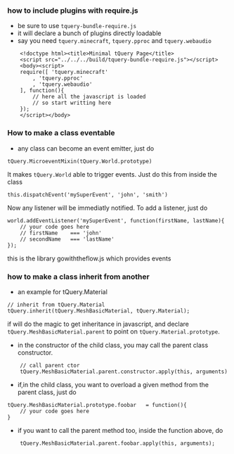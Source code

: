 ### how to include plugins with require.js
* be sure to use ```tquery-bundle-require.js```
* it will declare a bunch of plugins directly loadable
* say you need ```tquery.minecraft```, ```tquery.pproc``` and ```tquery.webaudio```

```
	<!doctype html><title>Minimal tQuery Page</title>
	<script src="../../../build/tquery-bundle-require.js"></script>
	<body><script>
	require([ 'tquery.minecraft'
		, 'tquery.pproc'
		, 'tquery.webaudio'
	], function(){
		// here all the javascript is loaded
		// so start writting here
	});
	</script></body> 
```

### How to make a class eventable

* any class can become an event emitter, just do

```
tQuery.MicroeventMixin(tQuery.World.prototype)
```

It makes ```tQuery.World``` able to trigger events. Just do this from inside the class

```
this.dispatchEvent('mySuperEvent', 'john', 'smith')
```

Now any listener will be immediatly notified. To add a listener, just do

```
world.addEventListener('mySuperEvent', function(firstName, lastName){
	// your code goes here
	// firstName	=== 'john'
	// secondName	=== 'lastName'
});
```

this is the library gowiththeflow.js which provides events

### how to make a class inherit from another

* an example for tQuery.Material

```
// inherit from tQuery.Material
tQuery.inherit(tQuery.MeshBasicMaterial, tQuery.Material);
```

if will do the magic to get inheritance in javascript, and declare 
```tQuery.MeshBasicMaterial.parent``` to point on 
```tQuery.Material.prototype```.

* in the constructor of the child class, you may call the parent class constructor.

```
	// call parent ctor
	tQuery.MeshBasicMaterial.parent.constructor.apply(this, arguments)
```

* if,in the child class, you want to overload a given method from the parent
class, just do

```
tQuery.MeshBasicMaterial.prototype.foobar	= function(){
	// your code goes here
}
```

* if you want to call the parent method too, inside the function above, do

```
	tQuery.MeshBasicMaterial.parent.foobar.apply(this, arguments);
```









